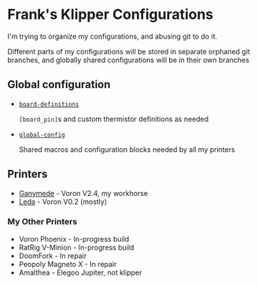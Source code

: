 # Frank's Klipper Configurations

I'm trying to organize my configurations, and abusing git to do it.

Different parts of my configurations will be stored in separate orphaned git branches, and globally shared configurations will be in their own branches

## Global configuration

* [`board-definitions`](./board_definitions/) 
  
  `[board_pin]`s and custom thermistor definitions as needed 

* [`global-config`](./global_config/)

  Shared macros and configuration blocks needed by all my printers


## Printers

* [Ganymede](./printer/ganymede) - Voron V2.4, my workhorse
* [Leda](./printer/leda/) - Voron V0.2 (mostly)

### My Other Printers

* Voron Phoenix - In-progress build
* RatRig V-Minion - In-progress build
* DoomFork - In repair
* Peopoly Magneto X - In repair
* Amalthea - Elegoo Jupiter, not klipper